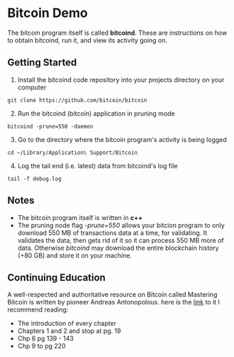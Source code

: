 # Bitcoin Demo

The bitcoin program itself is called **bitcoind**. These are instructions on how to obtain bitcoind, run it, and view its activity going on.

## Getting Started

1. Install the bitcoind code repository into your projects directory on your computer
```
git clone https://github.com/bitcoin/bitcoin
```
2. Run the bitcoind (bitcoin) application in pruning mode
```
bitcoind -prune=550 -daemon
```
3. Go to the directory where the bitcoin program's activity is being logged
```
cd ~/Library/Application\ Support/Bitcoin
```
4. Log the tail end (i.e. latest) data from bitcoind's log file
```
tail -f debug.log
```

## Notes
* The bitcoin program itself is written in **c++**
* The pruning node flag *-prune=550* allows your bitcion program to only download 550 MB of transactions data at a time, for validating. It validates the data, then gets rid of it so it can process 550 MB more of data. Otherwise *bitcoind* may download the entire blockchain history (+80 GB) and store it on your machine.

## Continuing Education
A well-respected and authoritative resource on Bitcoin called Mastering Bitcoin is written by pioneer Andreas Antonopolous.
here is the [link](https://unglueit-files.s3.amazonaws.com/ebf/05db7df4f31840f0a873d6ea14dcc28d.pdf) to it
I recommend reading:
* The introduction of every chapter 
* Chapters 1 and 2 and stop at pg. 19
* Chp 6 pg 139 - 143
* Chp 9 to pg 220
